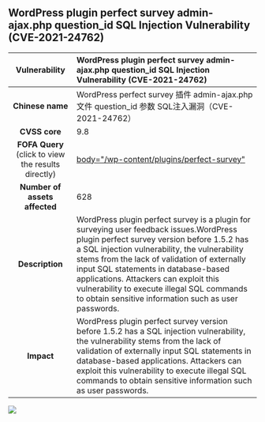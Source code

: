 ## WordPress plugin perfect survey admin-ajax.php question_id SQL Injection Vulnerability (CVE-2021-24762)

|   **Vulnerability**  | **WordPress plugin perfect survey admin-ajax.php question_id SQL Injection Vulnerability (CVE-2021-24762)**  |
| :----:   | :-----|
| **Chinese name**  | WordPress perfect survey 插件 admin-ajax.php 文件 question_id 参数 SQL注入漏洞（CVE-2021-24762） |
| **CVSS core**  | 9.8 |
| **FOFA Query**  (click to view the results directly)| [body="/wp-content/plugins/perfect-survey"](https://en.fofa.info/result?qbase64=Ym9keT0iL3dwLWNvbnRlbnQvcGx1Z2lucy9wZXJmZWN0LXN1cnZleSI%3D) |
| **Number of assets affected**  | 628 |
| **Description**  | WordPress plugin perfect survey is a plugin for surveying user feedback issues.WordPress plugin perfect survey version before 1.5.2 has a SQL injection vulnerability, the vulnerability stems from the lack of validation of externally input SQL statements in database-based applications. Attackers can exploit this vulnerability to execute illegal SQL commands to obtain sensitive information such as user passwords. |
| **Impact** | WordPress plugin perfect survey version before 1.5.2 has a SQL injection vulnerability, the vulnerability stems from the lack of validation of externally input SQL statements in database-based applications. Attackers can exploit this vulnerability to execute illegal SQL commands to obtain sensitive information such as user passwords. |

![](https://s3.bmp.ovh/imgs/2023/07/13/7a534dcb3646e5c6.gif)
